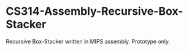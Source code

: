 CS314-Assembly-Recursive-Box-Stacker
====================================

Recursive Box-Stacker written in MIPS assembly. Prototype only.

